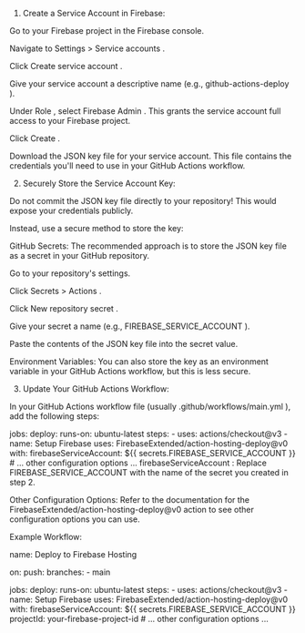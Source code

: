 1. Create a Service Account in Firebase:

Go to your Firebase project in the Firebase console.

Navigate to Settings > Service accounts .

Click Create service account .

Give your service account a descriptive name (e.g., github-actions-deploy ).

Under Role , select Firebase Admin . This grants the service account full access to your Firebase project.

Click Create .

Download the JSON key file for your service account. This file contains the credentials you'll need to use in your GitHub Actions workflow.

2. Securely Store the Service Account Key:

Do not commit the JSON key file directly to your repository! This would expose your credentials publicly.

Instead, use a secure method to store the key:

GitHub Secrets: The recommended approach is to store the JSON key file as a secret in your GitHub repository.

Go to your repository's settings.

Click Secrets > Actions .

Click New repository secret .

Give your secret a name (e.g., FIREBASE_SERVICE_ACCOUNT ).

Paste the contents of the JSON key file into the secret value.

Environment Variables: You can also store the key as an environment variable in your GitHub Actions workflow, but this is less secure.

3. Update Your GitHub Actions Workflow:

In your GitHub Actions workflow file (usually .github/workflows/main.yml ), add the following steps:

jobs:
  deploy:
    runs-on: ubuntu-latest
    steps:
      - uses: actions/checkout@v3
      - name: Setup Firebase
        uses: FirebaseExtended/action-hosting-deploy@v0
        with:
          firebaseServiceAccount: ${{ secrets.FIREBASE_SERVICE_ACCOUNT }}
          # ... other configuration options ...
firebaseServiceAccount : Replace FIREBASE_SERVICE_ACCOUNT with the name of the secret you created in step 2.

Other Configuration Options: Refer to the documentation for the FirebaseExtended/action-hosting-deploy@v0 action to see other configuration options you can use.

Example Workflow:

name: Deploy to Firebase Hosting

on:
  push:
    branches:
      - main

jobs:
  deploy:
    runs-on: ubuntu-latest
    steps:
      - uses: actions/checkout@v3
      - name: Setup Firebase
        uses: FirebaseExtended/action-hosting-deploy@v0
        with:
          firebaseServiceAccount: ${{ secrets.FIREBASE_SERVICE_ACCOUNT }}
          projectId: your-firebase-project-id
          # ... other configuration options ...
